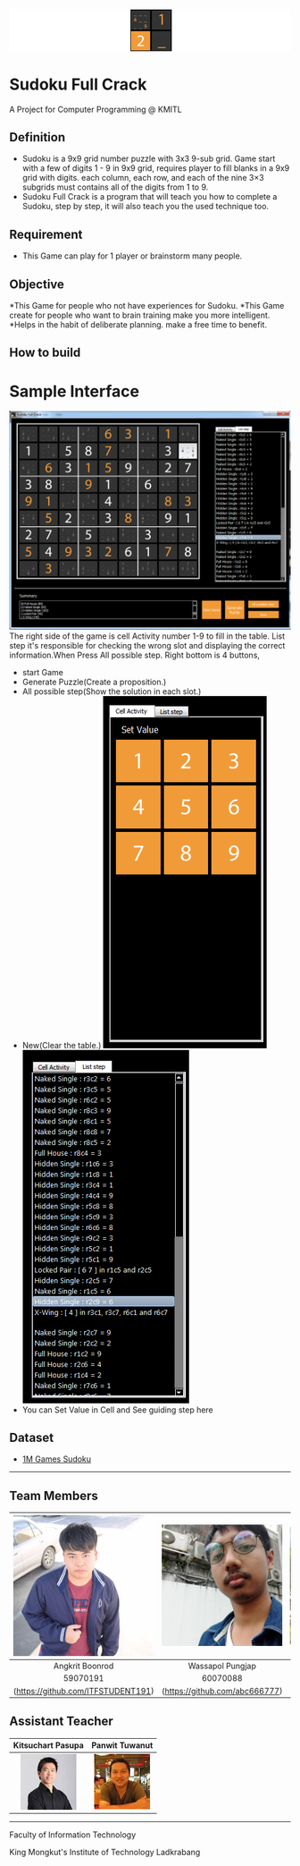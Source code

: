 ﻿![](/src/resource/readmeImg/banner.png)

# Sudoku Full Crack
A Project for Computer Programming @ KMITL

## Definition
* Sudoku is a 9x9 grid number puzzle with 3x3 9-sub grid. Game start with a few of digits 1 - 9 in 9x9 grid,
requires player to fill blanks in a 9x9 grid with digits. each column, each row, and each of the nine 3×3 subgrids must contains all of the digits from 1 to 9.
* Sudoku Full Crack is a program that will teach you how to complete a Sudoku, step by step, it will also teach you the used technique too.

## Requirement 
* This Game can play for 1 player or brainstorm many people.

## Objective
*This Game for people who not have experiences for Sudoku.
*This Game create for people who want to brain training make you more intelligent.
*Helps in the habit of deliberate planning. make a free time to benefit.

## How to build

# Sample Interface
![](/src/resource/readmeImg/ui_3.png)
The right side of the game is cell Activity number 1-9 to fill in the table.
List step it's responsible for checking the wrong slot and displaying the correct information.When Press All possible step.
Right bottom is 4 buttons, 
* start Game 
* Generate Puzzle(Create a proposition.) 
* All possible step(Show the solution in each slot.)
* New(Clear the table.)
![](/src/resource/readmeImg/ui_1.png)
![](/src/resource/readmeImg/ui_2.png)
* You can Set Value in Cell and See guiding step here

## Dataset
* [1M Games Sudoku](https://www.kaggle.com/bryanpark/sudoku)

---

## Team Members
|![](/src/resource/readmeImg/pic_59070191.jpg)|![](/src/resource/readmeImg/pic_60070088.jpg)|![](/src/resource/readmeImg/pic_60070099.jpg)|
|:-:|:-:|:-:|
|Angkrit Boonrod|Wassapol Pungjap|Supakit Rodthong|
|59070191|60070088|60070099|
|(https://github.com/ITFSTUDENT191)|(https://github.com/abc666777)|(https://github.com/KurokoChu)


## Assistant Teacher
|Kitsuchart Pasupa|Panwit Tuwanut|
|:-:|:-:|
|![](/src/resource/readmeImg/pic_Oung.png)|![](/src/resource/readmeImg/pic_Panwit.png)|

---

Faculty of Information Technology

King Mongkut's Institute of Technology Ladkrabang
